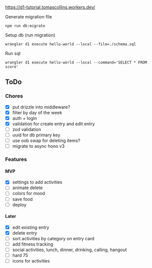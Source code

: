https://d1-tutorial.tomascollins.workers.dev/

Generate migration file
```
npm run db:migrate
```

Setup db (run migration)
```
wrangler d1 execute hello-world --local --file=./schema.sql
```

Run sql
```
wrangler d1 execute hello-world --local --command='SELECT * FROM score'
```

## ToDo

### Chores
- [x] put drizzle into middleware?
- [x] filter by day of the week
- [x] auth + login
- [x] validation for create entry and edit entry
- [ ] zod validation
- [ ] uuid for db primary key
- [ ] use oob swap for deleting items?
- [ ] migrate to async hono v3

### Features

#### MVP
- [x] settings to add activities
- [ ] animate delete
- [ ] colors for mood
- [ ] save food
- [ ] deploy

#### Later
- [x] edit existing entry
- [x] delete entry
- [ ] sort activities by category on entry card
- [ ] add fitness tracking
- [ ] social activities, lunch, dinner, drinking, calling, hangout
- [ ] hard 75
- [ ] icons for activities
